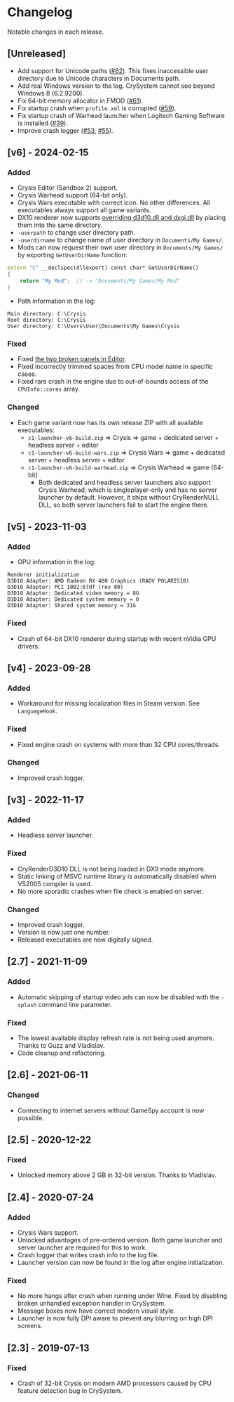 # Changelog

Notable changes in each release.

## [Unreleased]
- Add support for Unicode paths ([#62](https://github.com/ccomrade/c1-launcher/pull/62)).
This fixes inaccessible user directory due to Unicode characters in Documents path.
- Add real Windows version to the log. CrySystem cannot see beyond Windows 8 (6.2.9200).
- Fix 64-bit memory allocator in FMOD ([#61](https://github.com/ccomrade/c1-launcher/pull/61)).
- Fix startup crash when `profile.xml` is corrupted ([#59](https://github.com/ccomrade/c1-launcher/pull/59)).
- Fix startup crash of Warhead launcher when Logitech Gaming Software is installed
([#39](https://github.com/ccomrade/c1-launcher/issues/39)).
- Improve crash logger ([#53](https://github.com/ccomrade/c1-launcher/pull/53),
[#55](https://github.com/ccomrade/c1-launcher/pull/55)).

## [v6] - 2024-02-15
### Added
- Crysis Editor (Sandbox 2) support.
- Crysis Warhead support (64-bit only).
- Crysis Wars executable with correct icon. No other differences. All executables always support all game variants.
- DX10 renderer now supports [overriding d3d10.dll and dxgi.dll](https://github.com/ccomrade/c1-launcher/issues/34)
by placing them into the same directory.
- `-userpath` to change user directory path.
- `-userdirname` to change name of user directory in `Documents/My Games/`.
- Mods can now request their own user directory in `Documents/My Games/` by exporting `GetUserDirName` function:
```cpp
extern "C" __declspec(dllexport) const char* GetUserDirName()
{
    return "My Mod";  // -> "Documents/My Games/My Mod"
}
```
- Path information in the log:
```
Main directory: C:\Crysis
Root directory: C:\Crysis
User directory: C:\Users\User\Documents\My Games\Crysis
```
### Fixed
- Fixed [the two broken panels in Editor](https://github.com/ccomrade/c1-launcher/pull/38).
- Fixed incorrectly trimmed spaces from CPU model name in specific cases.
- Fixed rare crash in the engine due to out-of-bounds access of the `CPUInfo::cores` array.

### Changed
- Each game variant now has its own release ZIP with all available executables:
    - `c1-launcher-v6-build.zip` => Crysis => game + dedicated server + headless server + editor
    - `c1-launcher-v6-build-wars.zip` => Crysis Wars => game + dedicated server + headless server + editor
    - `c1-launcher-v6-build-warhead.zip` => Crysis Warhead => game (64-bit)
        - Both dedicated and headless server launchers also support Crysis Warhead, which is singleplayer-only and has
no server launcher by default. However, it ships without CryRenderNULL DLL, so both server launchers fail to start the
engine there.

## [v5] - 2023-11-03
### Added
- GPU information in the log:
```
Renderer initialization
D3D10 Adapter: AMD Radeon RX 480 Graphics (RADV POLARIS10)
D3D10 Adapter: PCI 1002:67df (rev 00)
D3D10 Adapter: Dedicated video memory = 8G
D3D10 Adapter: Dedicated system memory = 0
D3D10 Adapter: Shared system memory = 31G
```
### Fixed
- Crash of 64-bit DX10 renderer during startup with recent nVidia GPU drivers.

## [v4] - 2023-09-28
### Added
- Workaround for missing localization files in Steam version. See `LanguageHook`.
### Fixed
- Fixed engine crash on systems with more than 32 CPU cores/threads.
### Changed
- Improved crash logger.

## [v3] - 2022-11-17
### Added
- Headless server launcher.
### Fixed
- CryRenderD3D10 DLL is not being loaded in DX9 mode anymore.
- Static linking of MSVC runtime library is automatically disabled when VS2005 compiler is used.
- No more sporadic crashes when file check is enabled on server.
### Changed
- Improved crash logger.
- Version is now just one number.
- Released executables are now digitally signed.

## [2.7] - 2021-11-09
### Added
- Automatic skipping of startup video ads can now be disabled with the `-splash` command line parameter.
### Fixed
- The lowest available display refresh rate is not being used anymore. Thanks to Guzz and Vladislav.
- Code cleanup and refactoring.

## [2.6] - 2021-06-11
### Changed
- Connecting to internet servers without GameSpy account is now possible.

## [2.5] - 2020-12-22
### Fixed
- Unlocked memory above 2 GB in 32-bit version. Thanks to Vladislav.

## [2.4] - 2020-07-24
### Added
- Crysis Wars support.
- Unlocked advantages of pre-ordered version. Both game launcher and server launcher are required for this to work.
- Crash logger that writes crash info to the log file.
- Launcher version can now be found in the log after engine initialization.

### Fixed
- No more hangs after crash when running under Wine. Fixed by disabling broken unhandled exception handler in CrySystem.
- Message boxes now have correct modern visual style.
- Launcher is now fully DPI aware to prevent any blurring on high DPI screens.

## [2.3] - 2019-07-13
### Fixed
- Crash of 32-bit Crysis on modern AMD processors caused by CPU feature detection bug in CrySystem.
